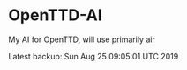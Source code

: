 # OpenTTD-AI
My AI for OpenTTD, will use primarily air

Latest backup: Sun Aug 25 09:05:01 UTC 2019
